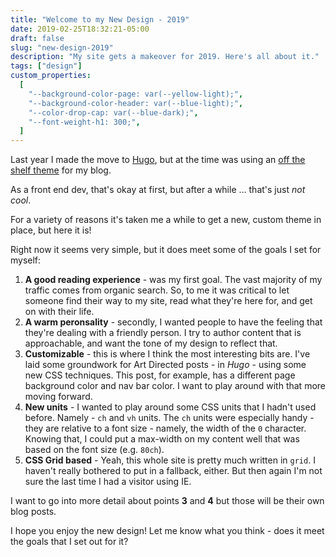 ```yaml
---
title: "Welcome to my New Design - 2019"
date: 2019-02-25T18:32:21-05:00
draft: false
slug: "new-design-2019"
description: "My site gets a makeover for 2019. Here's all about it."
tags: ["design"]
custom_properties:
  [
    "--background-color-page: var(--yellow-light);",
    "--background-color-header: var(--blue-light);",
    "--color-drop-cap: var(--blue-dark);",
    "--font-weight-h1: 300;",
  ]
---
```


Last year I made the move to [Hugo](/moving-to-hugo/), but at the time was using an [off the shelf theme](https://github.com/digitalcraftsman/hugo-steam-theme) for my blog.

As a front end dev, that's okay at first, but after a while … that's just _not cool_.

For a variety of reasons it's taken me a while to get a new, custom theme in place, but here it is!

Right now it seems very simple, but it does meet some of the goals I set for myself:

1. **A good reading experience** - was my first goal. The vast majority of my traffic comes from organic search. So, to me it was critical to let someone find their way to my site, read what they're here for, and get on with their life.
2. **A warm peronsality** - secondly, I wanted people to have the feeling that they're dealing with a friendly person. I try to author content that is approachable, and want the tone of my design to reflect that.
3. **Customizable** - this is where I think the most interesting bits are. I've laid some groundwork for Art Directed posts - in _Hugo_ - using some new CSS techniques. This post, for example, has a different page background color and nav bar color. I want to play around with that more moving forward.
4. **New units** - I wanted to play around some CSS units that I hadn't used before. Namely - `ch` and `vh` units. The `ch` units were especially handy - they are relative to a font size - namely, the width of the `0` character. Knowing that, I could put a max-width on my content well that was based on the font size (e.g. `80ch`).
5. **CSS Grid based** - Yeah, this whole site is pretty much written in `grid`. I haven't really bothered to put in a fallback, either. But then again I'm not sure the last time I had a visitor using IE.

I want to go into more detail about points **3** and **4** but those will be their own blog posts.

I hope you enjoy the new design! Let me know what you think - does it meet the goals that I set out for it?
